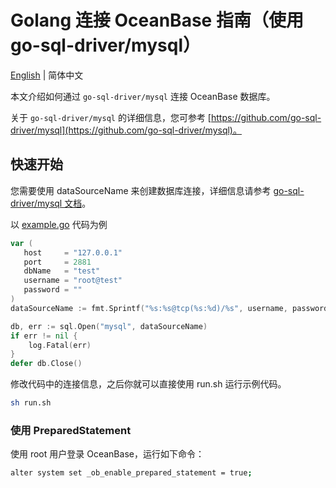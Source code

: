 # Golang 连接 OceanBase 指南（使用 go-sql-driver/mysql）

[English](README.md) | 简体中文

本文介绍如何通过 `go-sql-driver/mysql` 连接 OceanBase 数据库。

关于 `go-sql-driver/mysql` 的详细信息，您可参考 [https://github.com/go-sql-driver/mysql](https://github.com/go-sql-driver/mysql)。

## 快速开始

您需要使用 dataSourceName 来创建数据库连接，详细信息请参考 [go-sql-driver/mysql 文档](https://github.com/go-sql-driver/mysql#dsn-data-source-name)。

以 [example.go](example.go) 代码为例

```go
var (
   host     = "127.0.0.1"
   port     = 2881
   dbName   = "test"
   username = "root@test"
   password = ""
)
dataSourceName := fmt.Sprintf("%s:%s@tcp(%s:%d)/%s", username, password, host, port, dbName)

db, err := sql.Open("mysql", dataSourceName)
if err != nil {
    log.Fatal(err)
}
defer db.Close()
```

修改代码中的连接信息，之后你就可以直接使用 run.sh 运行示例代码。

```bash
sh run.sh
```

### 使用 PreparedStatement

使用 root 用户登录 OceanBase，运行如下命令：

```bash
alter system set _ob_enable_prepared_statement = true;
```
